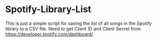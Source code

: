 # Spotify-Library-List

This is just a simple script for saving the list of all songs in the Spotify library to a CSV file. 
Need to get Client ID and Client Secret from https://developer.spotify.com/dashboard/
